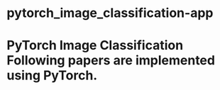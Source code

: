 # pytorch_image_classification-app
# PyTorch Image Classification  Following papers are implemented using PyTorch.
